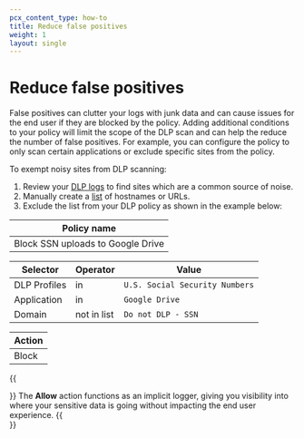 ```yaml
---
pcx_content_type: how-to
title: Reduce false positives
weight: 1
layout: single
---
```


# Reduce false positives

False positives can clutter your logs with junk data and can cause issues for the end user if they are blocked by the policy. Adding additional conditions to your policy will limit the scope of the DLP scan and can help the reduce the number of false positives. For example, you can configure the policy to only scan certain applications or exclude specific sites from the policy.

To exempt noisy sites from DLP scanning:

1. Review your [DLP logs](/cloudflare-one/policies/data-loss-prevention/dlp-logs/) to find sites which are a common source of noise.
2. Manually create a [list](/cloudflare-one/policies/filtering/lists/) of hostnames or URLs.
3. Exclude the list from your DLP policy as shown in the example below:

| Policy name |
| ---- |
| Block SSN uploads to Google Drive |

| Selector | Operator | Value |
| - | - | - |
| DLP Profiles | in | `U.S. Social Security Numbers` |
| Application  | in | `Google Drive` |
| Domain | not in list | `Do not DLP - SSN` |

|Action|
|------|
|Block |

{{<Aside type="note">}}
The **Allow** action functions as an implicit logger, giving you visibility into where your sensitive data is going without impacting the end user experience.
{{</Aside>}}
